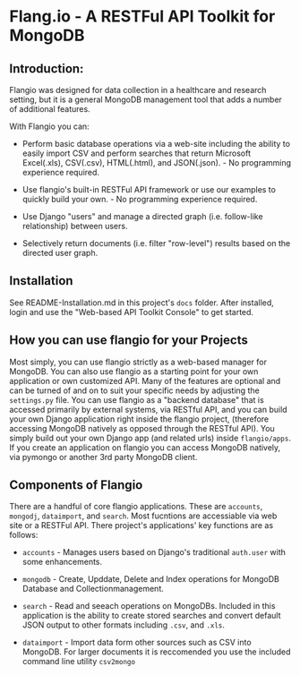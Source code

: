 Flang.io - A RESTFul API Toolkit for MongoDB
============================================

Introduction:
-------------

Flangio was designed for data collection in a healthcare and research setting,
but it is a general MongoDB management tool that adds a number of additional
features.

With Flangio you can:


* Perform basic database operations via a web-site including the ability to
easily import CSV and perform searches that return Microsoft Excel(.xls),
CSV(.csv), HTML(.html), and JSON(.json). - No programming experience required. 

* Use flangio's built-in RESTFul API framework or use our examples to quickly
build your own.  - No programming experience required. 

* Use Django "users" and manage a directed graph (i.e. follow-like relationship)
between users.

* Selectively return documents (i.e.  filter "row-level") results based on the
directed user graph.


Installation
-------------

See README-Installation.md in this project's `docs` folder.  After installed,
login and use the "Web-based API Toolkit Console" to get started.


How you can use flangio for your Projects
-----------------------------------------

Most simply, you can use flangio strictly as a web-based manager for MongoDB.
You can also use flangio as a starting point for your own application or own
customized API.  Many of the features are optional and can be turned of
and on to suit your specific needs by adjusting the `settings.py` file. You can
use flangio as a "backend database" that is accessed primarily by
external systems, via RESTful API, and you can build your own Django application
right inside the flangio project, (therefore accessing MongoDB natively as opposed
through the RESTful API). You simply build out your own Django app (and related urls)
inside `flangio/apps`. If you create an application on flangio you can access
MongoDB natively, via pymongo or another 3rd party MongoDB client.



Components of Flangio
---------------------

There are a handful of core flangio applications.  These are `accounts`,
`mongodj`, `dataimport`, and `search`. Most fucntions are
accessiable via web site or a RESTFul API. There project's applications' key
functions are as follows:


* `accounts` - Manages users based on Django's traditional `auth.user` with some
enhancements.

* `mongodb` - Create, Upddate, Delete and Index operations for MongoDB Database
and Collectionmanagement.

* `search` - Read and seeach operations on MongoDBs.  Included in this application
is the ability to create stored searches and convert default JSON output to other
formats including `.csv`, and `.xls`.  

* `dataimport` - Import data form other sources such as CSV into MongoDB. For
larger documents it is reccomended you use the included command line utility
`csv2mongo`





    



